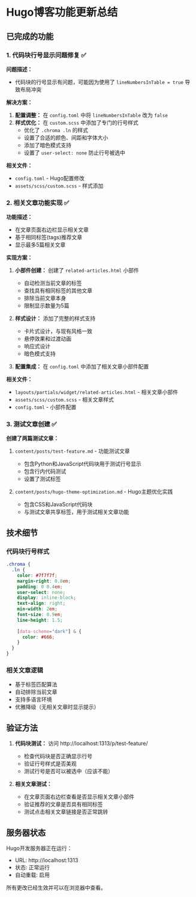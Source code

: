 # Hugo博客功能更新总结

## 已完成的功能

### 1. 代码块行号显示问题修复 ✅

**问题描述：**
- 代码块的行号显示有问题，可能因为使用了 `lineNumbersInTable = true` 导致布局冲突

**解决方案：**
1. **配置调整：** 在 `config.toml` 中将 `lineNumbersInTable` 改为 `false`
2. **样式优化：** 在 `custom.scss` 中添加了专门的行号样式
   - 优化了 `.chroma .ln` 的样式
   - 设置了合适的颜色、间距和字体大小
   - 添加了暗色模式支持
   - 设置了 `user-select: none` 防止行号被选中

**相关文件：**
- `config.toml` - Hugo配置修改
- `assets/scss/custom.scss` - 样式添加

### 2. 相关文章功能实现 ✅

**功能描述：**
- 在文章页面右边栏显示相关文章
- 基于相同标签(tags)推荐文章
- 显示最多5篇相关文章

**实现方案：**
1. **小部件创建：** 创建了 `related-articles.html` 小部件
   - 自动检测当前文章的标签
   - 查找具有相同标签的其他文章
   - 排除当前文章本身
   - 限制显示数量为5篇

2. **样式设计：** 添加了完整的样式支持
   - 卡片式设计，与现有风格一致
   - 悬停效果和过渡动画
   - 响应式设计
   - 暗色模式支持

3. **配置集成：** 在 `config.toml` 中添加了相关文章小部件配置

**相关文件：**
- `layouts/partials/widget/related-articles.html` - 相关文章小部件
- `assets/scss/custom.scss` - 相关文章样式
- `config.toml` - 小部件配置

### 3. 测试文章创建 ✅

**创建了两篇测试文章：**
1. `content/posts/test-feature.md` - 功能测试文章
   - 包含Python和JavaScript代码块用于测试行号显示
   - 包含行内代码测试
   - 设置了测试标签

2. `content/posts/hugo-theme-optimization.md` - Hugo主题优化实践
   - 包含CSS和JavaScript代码块
   - 与测试文章共享标签，用于测试相关文章功能

## 技术细节

### 代码块行号样式
```scss
.chroma {
  .ln {
    color: #7f7f7f;
    margin-right: 0.8em;
    padding: 0 0.4em;
    user-select: none;
    display: inline-block;
    text-align: right;
    min-width: 2em;
    font-size: 0.9em;
    line-height: 1.5;
    
    [data-scheme="dark"] & {
      color: #666;
    }
  }
}
```

### 相关文章逻辑
- 基于标签匹配算法
- 自动排除当前文章
- 支持多语言环境
- 优雅降级（无相关文章时显示提示）

## 验证方法

1. **代码块测试：** 访问 http://localhost:1313/p/test-feature/
   - 检查代码块是否正确显示行号
   - 验证行号样式是否美观
   - 测试行号是否可以被选中（应该不能）

2. **相关文章测试：** 
   - 在文章页面右边栏查看是否显示相关文章小部件
   - 验证推荐的文章是否具有相同标签
   - 测试点击相关文章链接是否正常跳转

## 服务器状态

Hugo开发服务器正在运行：
- URL: http://localhost:1313
- 状态: 正常运行
- 自动重载: 启用

所有更改已经生效并可以在浏览器中查看。
